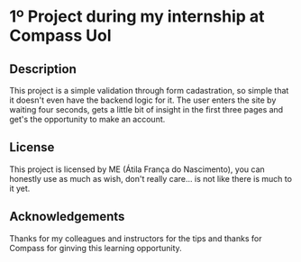 # 1º Project during my internship at Compass Uol

## Description
This project is a simple validation through form cadastration, so simple that it doesn't even have the backend logic for it. The user enters the site by waiting four seconds, gets a little bit of insight in the first three pages and get's the opportunity to make an account. 

## License
This project is licensed by ME (Átila França do Nascimento), you can honestly use as much as wish, don't really care... is not like there is much to it yet.

## Acknowledgements
Thanks for my colleagues and instructors for the tips and thanks for Compass for ginving this learning opportunity.
